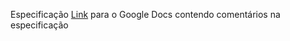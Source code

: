 Especificação
[Link](https://docs.google.com/document/d/1ygoYDnvGj5r2vUCWhOgczUJFXVPERewfa24RexPPz7c/edit?usp=sharing) para o Google Docs contendo comentários na especificação

